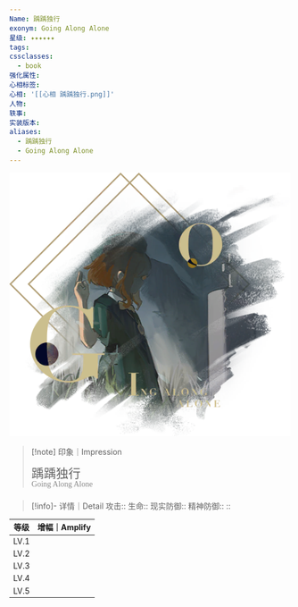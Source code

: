 ```yaml
---
Name: 踽踽独行
exonym: Going Along Alone
星级: ✦✦✦✦✦✦
tags: 
cssclasses:
  - book
强化属性: 
心相标签: 
心相: '[[心相 踽踽独行.png]]'
人物: 
轶事: 
实装版本:
aliases:
  - 踽踽独行
  - Going Along Alone
---
```

![cover](assets/踽踽独行｜Going%20Along%20Alone.assets/心相%20踽踽独行.png)

> [!note] 印象｜Impression
> 
> <p style="font-family: '家族宋', sans-serif; font-size: 22px; line-height: 0.75; text-indent: 0;">踽踽独行<br><span style="font-family: serif; font-size: 14px; color: #888888;">Going Along Alone</span></p>
> 
> 

> [!info]- 详情｜Detail
> 攻击:: 
> 生命:: 
> 现实防御:: 
> 精神防御:: 
> :: 

|  等级  | 增幅｜Amplify |
| :--: | :--------: |
| LV.1 |            |
| LV.2 |            |
| LV.3 |            |
| LV.4 |            |
| LV.5 |            |
